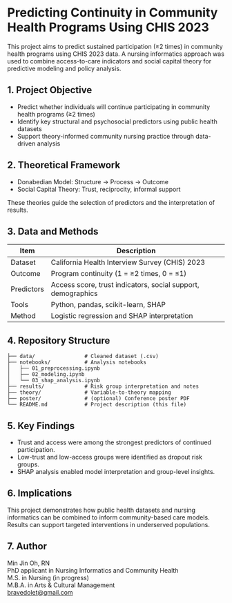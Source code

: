 # Predicting Continuity in Community Health Programs Using CHIS 2023

This project aims to predict sustained participation (≥2 times) in community health programs using CHIS 2023 data. A nursing informatics approach was used to combine access-to-care indicators and social capital theory for predictive modeling and policy analysis.

## 1. Project Objective

- Predict whether individuals will continue participating in community health programs (≥2 times)
- Identify key structural and psychosocial predictors using public health datasets
- Support theory-informed community nursing practice through data-driven analysis

## 2. Theoretical Framework

- Donabedian Model: Structure → Process → Outcome
- Social Capital Theory: Trust, reciprocity, informal support

These theories guide the selection of predictors and the interpretation of results.

## 3. Data and Methods

| Item       | Description                                                  |
|------------|--------------------------------------------------------------|
| Dataset    | California Health Interview Survey (CHIS) 2023              |
| Outcome    | Program continuity (1 = ≥2 times, 0 = ≤1)                    |
| Predictors | Access score, trust indicators, social support, demographics |
| Tools      | Python, pandas, scikit-learn, SHAP                          |
| Method     | Logistic regression and SHAP interpretation                 |

## 4. Repository Structure

```
├── data/                # Cleaned dataset (.csv)
├── notebooks/           # Analysis notebooks
│   ├── 01_preprocessing.ipynb
│   ├── 02_modeling.ipynb
│   └── 03_shap_analysis.ipynb
├── results/             # Risk group interpretation and notes
├── theory/              # Variable-to-theory mapping
├── poster/              # (optional) Conference poster PDF
└── README.md            # Project description (this file)
```

## 5. Key Findings

- Trust and access were among the strongest predictors of continued participation.
- Low-trust and low-access groups were identified as dropout risk groups.
- SHAP analysis enabled model interpretation and group-level insights.

## 6. Implications

This project demonstrates how public health datasets and nursing informatics can be combined to inform community-based care models. Results can support targeted interventions in underserved populations.

## 7. Author

Min Jin Oh, RN  
PhD applicant in Nursing Informatics and Community Health  
M.S. in Nursing (in progress)  
M.B.A. in Arts & Cultural Management  
bravedolet@gmail.com
